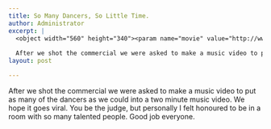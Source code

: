 ```yaml
---
title: So Many Dancers, So Little Time.
author: Administrator
excerpt: |
  <object width="560" height="340"><param name="movie" value="http://www.youtube.com/v/ViqzHXI5MI0?fs=1&amp;hl=en_US&amp;rel=0"></param><param name="allowFullScreen" value="true"></param><param name="allowscriptaccess" value="always"></param><embed src="http://www.youtube.com/v/ViqzHXI5MI0?fs=1&amp;hl=en_US&amp;rel=0" type="application/x-shockwave-flash" allowscriptaccess="always" allowfullscreen="true" width="560" height="340"></embed></object>
  
  After we shot the commercial we were asked to make a music video to put as many of the dancers as we could into a two minute music video...
layout: post

---
```

After we shot the commercial we were asked to make a music video to put as many of the dancers as we could into a two minute music video. We hope it goes viral. You be the judge, but personally I felt honoured to be in a room with so many talented people. Good job everyone.